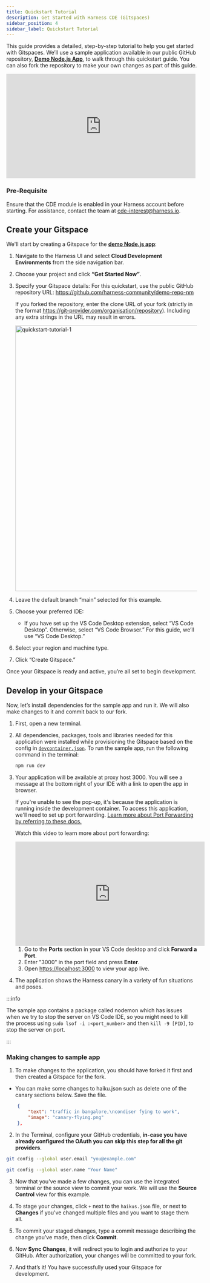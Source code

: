 ```yaml
---
title: Quickstart Tutorial
description: Get Started with Harness CDE (Gitspaces)
sidebar_position: 4
sidebar_label: Quickstart Tutorial
---
```


This guide provides a detailed, step-by-step tutorial to help you get started with Gitspaces. We’ll use a sample application available in our public GitHub repository, **[Demo Node.js App](https://github.com/harness-community/demo-repo-nm.git)**, to walk through this quickstart guide. You can also fork the repository to make your own changes as part of this guide.

<iframe width="500" height="275" src="https://www.youtube.com/embed/73eGzg3qs8w?si=ixJHmw7-Y_txspDq" title="YouTube video player" frameborder="0" allow="accelerometer; autoplay; clipboard-write; encrypted-media; gyroscope; picture-in-picture; web-share" referrerpolicy="strict-origin-when-cross-origin" allowfullscreen></iframe>

### Pre-Requisite 
Ensure that the CDE module is enabled in your Harness account before starting. For assistance, contact the team at cde-interest@harness.io.

## Create your Gitspace
We'll start by creating a Gitspace for the **[demo Node.js app](https://github.com/harness-community/demo-repo-nm.git)**: 

1. Navigate to the Harness UI and select **Cloud Development Environments** from the side navigation bar.
2. Choose your project and click **“Get Started Now”**.
3. Specify your Gitspace details:
For this quickstart, use the public GitHub repository URL: https://github.com/harness-community/demo-repo-nm

    If you forked the repository, enter the clone URL of your fork (strictly in the format https://git-provider.com/organisation/repository). 
Including any extra strings in the URL may result in errors.

    <img width="700" alt="quickstart-tutorial-1" src="https://github.com/user-attachments/assets/233fa2bf-14bd-462f-82ed-d44c43904313" />

4. Leave the default branch “main” selected for this example.
5. Choose your preferred IDE:
    - If you have set up the VS Code Desktop extension, select “VS Code Desktop”. Otherwise, select “VS Code Browser.” For this guide, we’ll use “VS Code Desktop.”
6. Select your region and machine type.
7. Click “Create Gitspace.”

Once your Gitspace is ready and active, you’re all set to begin development.

## Develop in your Gitspace
Now, let’s install dependencies for the sample app and run it. We will also make changes to it and commit back to our fork.

1. First, open a new terminal.

2. All dependencies, packages, tools and libraries needed for this application were installed while provisioning the Gitspace based on the config in [`devcontainer.json`](https://github.com/harness-community/demo-repo-nm/blob/main/.devcontainer/devcontainer.json). To run the sample app, run the following command in the terminal:

    ```sh
    npm run dev
    ```

3. Your application will be available at proxy host 3000. You will see a message at the bottom right of your IDE with a link to open the app in browser. 

    If you're unable to see the pop-up, it's because the application is running inside the development container. To access this application, we'll need to set up port forwarding. [Learn more about Port Forwarding by referring to these docs.](/docs/cloud-development-environments/develop-using-cde/port-forwarding.md)
    
    Watch this video to learn more about port forwarding:
    
    <iframe width="500" height="275" src="https://www.youtube.com/embed/MGcNbaEOgR4?si=MwhXfbKzAlZbelW-" title="YouTube video player" frameborder="0" allow="accelerometer; autoplay; clipboard-write; encrypted-media; gyroscope; picture-in-picture; web-share" referrerpolicy="strict-origin-when-cross-origin" allowfullscreen></iframe>

    1. Go to the **Ports** section in your VS Code desktop and click **Forward a Port**.  
    2. Enter "3000" in the port field and press **Enter**.
    3. Open [https://localhost:3000](https://localhost:3000) to view your app live.

4. The application shows the Harness canary in a variety of fun situations and poses.


:::info

The sample app contains a package called nodemon which has issues when we try to stop the server on VS Code IDE, so you might need to kill the process using `sudo lsof -i :<port_number>` and then `kill -9 [PID]`, to stop the server on port. 

:::

### Making changes to sample app

1. To make changes to the application, you should  have forked it first and then created a Gitspace for the fork.

- You can make some changes to haiku.json such as delete one of the canary sections below. Save the file.

```json
    {
        "text": "traffic in bangalore,\ncondiser fying to work",
        "image": "canary-flying.png"
    },
```

2. In the Terminal, configure your GitHub credentials, **in-case you have already configured the OAuth you can skip this step for all the git providers**. 

```sh
git config --global user.email "you@example.com" 

git config --global user.name "Your Name"
```

3. Now that you've made a few changes, you can use the integrated terminal or the source view to commit your work. We will use the **Source Control** view for this example.

4. To stage your changes, click `+` next to the `haikus.json` file, or next to **Changes** if you've changed multiple files and you want to stage them all.

5. To commit your staged changes, type a commit message describing the change you've made, then click **Commit**.

6. Now **Sync Changes**, it will redirect you to login and authorize to your GitHub. After authorization, your changes will be committed to your fork.

7. And that’s it! You have successfully used your Gitspace for development. 

